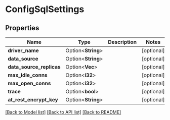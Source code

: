 # ConfigSqlSettings

## Properties

Name | Type | Description | Notes
------------ | ------------- | ------------- | -------------
**driver_name** | Option<**String**> |  | [optional]
**data_source** | Option<**String**> |  | [optional]
**data_source_replicas** | Option<**Vec<String>**> |  | [optional]
**max_idle_conns** | Option<**i32**> |  | [optional]
**max_open_conns** | Option<**i32**> |  | [optional]
**trace** | Option<**bool**> |  | [optional]
**at_rest_encrypt_key** | Option<**String**> |  | [optional]

[[Back to Model list]](../README.md#documentation-for-models) [[Back to API list]](../README.md#documentation-for-api-endpoints) [[Back to README]](../README.md)


